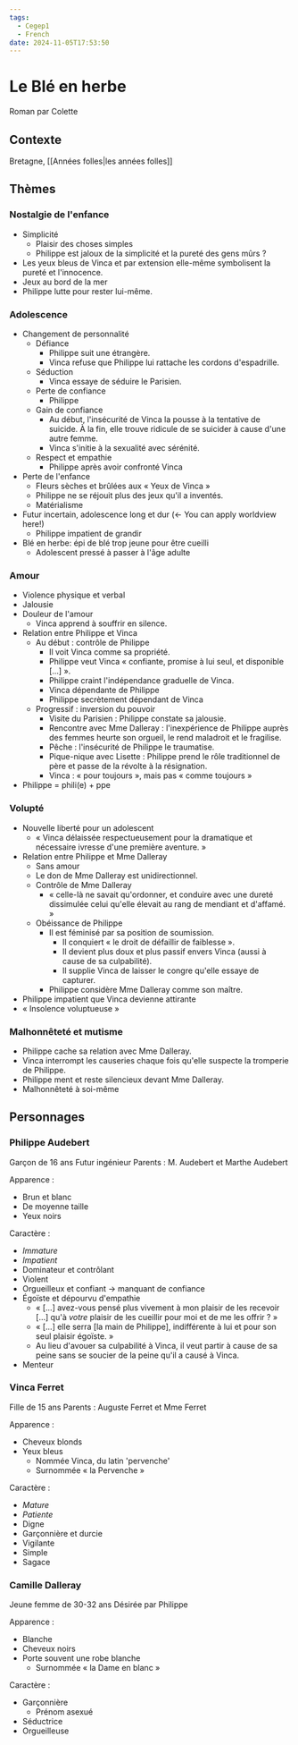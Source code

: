 ```yaml
---
tags:
  - Cegep1
  - French
date: 2024-11-05T17:53:50
---
```


# Le Blé en herbe

Roman par Colette

## Contexte

Bretagne, [[Années folles|les années folles]]

## Thèmes

### Nostalgie de l'enfance

- Simplicité
	- Plaisir des choses simples
	- Philippe est jaloux de la simplicité et la pureté des gens mûrs ?
- Les yeux bleus de Vinca et par extension elle-même symbolisent la pureté et l'innocence.
- Jeux au bord de la mer
- Philippe lutte pour rester lui-même.

### Adolescence

- Changement de personnalité
	- Défiance
		- Philippe suit une étrangère.
		- Vinca refuse que Philippe lui rattache les cordons d'espadrille.
	- Séduction
		- Vinca essaye de séduire le Parisien.
	- Perte de confiance
		- Philippe
	- Gain de confiance
		- Au début, l'insécurité de Vinca la pousse à la tentative de suicide. À la fin, elle trouve ridicule de se suicider à cause d'une autre femme.
		- Vinca s'initie à la sexualité avec sérénité.
	- Respect et empathie
		- Philippe après avoir confronté Vinca
- Perte de l'enfance
	- Fleurs sèches et brûlées aux « Yeux de Vinca »
	- Philippe ne se réjouit plus des jeux qu'il a inventés.
	- Matérialisme
- Futur incertain, adolescence long et dur (<- You can apply worldview here!)
	- Philippe impatient de grandir
- Blé en herbe: épi de blé trop jeune pour être cueilli
	- Adolescent pressé à passer à l'âge adulte

### Amour

- Violence physique et verbal
- Jalousie
- Douleur de l'amour
	- Vinca apprend à souffrir en silence.
- Relation entre Philippe et Vinca
	- Au début : contrôle de Philippe
		- Il voit Vinca comme sa propriété.
		- Philippe veut Vinca « confiante, promise à lui seul, et disponible [...] ».
		- Philippe craint l'indépendance graduelle de Vinca.
		- Vinca dépendante de Philippe
		- Philippe secrètement dépendant de Vinca
	- Progressif : inversion du pouvoir
		- Visite du Parisien : Philippe constate sa jalousie.
		- Rencontre avec Mme Dalleray : l'inexpérience de Philippe auprès des femmes heurte son orgueil, le rend maladroit et le fragilise.
		- Pêche : l'insécurité de Philippe le traumatise.
		- Pique-nique avec Lisette : Philippe prend le rôle traditionnel de père et passe de la révolte à la résignation.
		- Vinca : « pour toujours », mais pas « comme toujours »
- Philippe = phili(e) + ppe

### Volupté

- Nouvelle liberté pour un adolescent
	- « Vinca délaissée respectueusement pour la dramatique et nécessaire ivresse d'une première aventure. »
- Relation entre Philippe et Mme Dalleray
	- Sans amour
	- Le don de Mme Dalleray est unidirectionnel.
	- Contrôle de Mme Dalleray
		- « celle-là ne savait qu'ordonner, et conduire avec une dureté dissimulée celui qu'elle élevait au rang de mendiant et d'affamé. »
	- Obéissance de Philippe
		- Il est féminisé par sa position de soumission.
			- Il conquiert « le droit de défaillir de faiblesse ».
			- Il devient plus doux et plus passif envers Vinca (aussi à cause de sa culpabilité).
			- Il supplie Vinca de laisser le congre qu'elle essaye de capturer.
		- Philippe considère Mme Dalleray comme son maître.
- Philippe impatient que Vinca devienne attirante
- « Insolence voluptueuse »

### Malhonnêteté et mutisme

- Philippe cache sa relation avec Mme Dalleray.
- Vinca interrompt les causeries chaque fois qu'elle suspecte la tromperie de Philippe.
- Philippe ment et reste silencieux devant Mme Dalleray.
- Malhonnêteté à soi-même

## Personnages

### Philippe Audebert

Garçon de 16 ans
Futur ingénieur
Parents : M. Audebert et Marthe Audebert

Apparence :

- Brun et blanc
- De moyenne taille
- Yeux noirs

Caractère :

- *Immature*
- *Impatient*
- Dominateur et contrôlant
- Violent
- Orgueilleux et confiant -> manquant de confiance
- Égoïste et dépourvu d'empathie
	- « [...] avez-vous pensé plus vivement à mon plaisir de les recevoir [...] qu'à *votre* plaisir de les cueillir pour moi et de me les offrir ? »
	- « [...] elle serra [la main de Philippe], indifférente à lui et pour son seul plaisir égoïste. »
	-  Au lieu d'avouer sa culpabilité à Vinca, il veut partir à cause de sa peine sans se soucier de la peine qu'il a causé à Vinca.
- Menteur

### Vinca Ferret

Fille de 15 ans
Parents : Auguste Ferret et Mme Ferret

Apparence :

- Cheveux blonds
- Yeux bleus
	- Nommée Vinca, du latin 'pervenche'
	- Surnommée « la Pervenche »

Caractère :

- *Mature*
- *Patiente*
- Digne
- Garçonnière et durcie
- Vigilante
- Simple
- Sagace

### Camille Dalleray

Jeune femme de 30-32 ans
Désirée par Philippe

Apparence :

- Blanche
- Cheveux noirs
- Porte souvent une robe blanche
	- Surnommée « la Dame en blanc »

Caractère :

- Garçonnière
	- Prénom asexué
- Séductrice
- Orgueilleuse